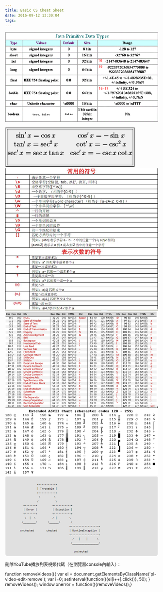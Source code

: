 ```yaml
---
title: Basic CS Cheat Sheet
date: 2016-09-12 13:30:04
tags:
---
```

![JavaType](/img/cheatSheet/JavaType.png)

<!-- more -->
![trigonometric](/img/cheatSheet/trigonometric.PNG)
![Regex](/img/cheatSheet/regex.gif)
![Ascii1](/img/cheatSheet/ascii.PNG)
![Ascii2](/img/cheatSheet/ascii2.PNG)
![JavaExceptionType](/img/cheatSheet/JavaExceptionType.PNG)


刪除YouTube播放列表視頻代碼（在瀏覽器console內輸入）：

function removeVideos(){
var el = document.getElementsByClassName('pl-video-edit-remove');
var i=0;
setInterval(function(){el[i++].click()}, 50);
}
removeVideos();
window.onerror = function(){removeVideos();}
